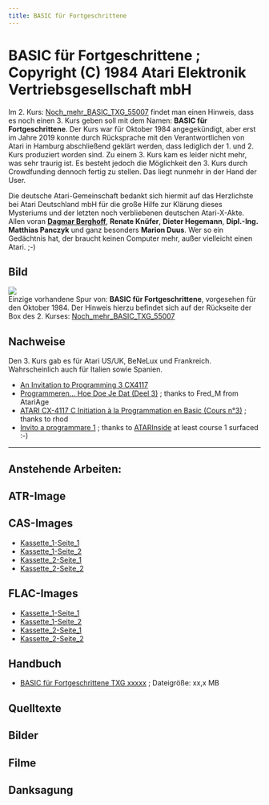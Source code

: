 ```yaml
---
title: BASIC für Fortgeschrittene
---
```

# BASIC für Fortgeschrittene ; Copyright (C) 1984 Atari Elektronik Vertriebsgesellschaft mbH  
  
  
  
Im 2. Kurs: [Noch_mehr_BASIC_TXG_55007](../Noch_mehr_BASIC_TXG_55007/index.md) findet man einen Hinweis, dass es noch einen 3. Kurs geben soll mit dem Namen: __BASIC für Fortgeschrittene__. Der Kurs war für Oktober 1984 angegekündigt, aber erst im Jahre 2019 konnte durch Rücksprache mit den Verantwortlichen von Atari in Hamburg abschließend geklärt werden, dass lediglich der 1. und 2. Kurs produziert worden sind. Zu einem 3. Kurs kam es leider nicht mehr, was sehr traurig ist. Es besteht jedoch die Möglichkeit den 3. Kurs durch Crowd­fun­ding dennoch fertig zu stellen. Das liegt nunmehr in der Hand der User.  
  
Die deutsche Atari-Gemeinschaft bedankt sich hiermit auf das Herzlichste bei Atari Deutschland mbH für die große Hilfe zur Klärung dieses Mysteriums und der letzten noch verbliebenen deutschen Atari-X-Akte. Allen voran __[Dagmar Berghoff](https://de.wikipedia.org/wiki/Dagmar_Berghoff)__, __Renate Knüfer__, __Dieter Hegemann__, __Dipl.-Ing. Matthias Panczyk__ und ganz besonders __Marion Duus__. Wer so ein Gedächtnis hat, der braucht keinen Computer mehr, außer vielleicht einen Atari. ;-)  
  
## Bild  
![](attachments/BASIC+fu%CC%88r+Fortgeschrittene.jpg)  
Einzige vorhandene Spur von: __BASIC für Fortgeschrittene__, vorgesehen für den Oktober 1984. Der Hinweis hierzu befindet sich auf der Rückseite der Box des 2. Kurses: [Noch_mehr_BASIC_TXG_55007](../Noch_mehr_BASIC_TXG_55007/index.md)  
  
## Nachweise  
Den 3. Kurs gab es für Atari US/UK, BeNeLux und Frankreich. Wahrscheinlich auch für Italien sowie Spanien.  
- [An Invitation to Programming 3 CX4117](https://atariwiki.org/wiki/Wiki.jsp?page=An%20Invitation%20to%20Programming%203%20CX4117)  
- [Programmeren... Hoe Doe Je Dat (Deel 3)](https://atariwiki.org/wiki/Wiki.jsp?page=Programmeren...%20Hoe%20Doe%20Je%20Dat%20%28Deel%203%29) ; thanks to Fred_M from AtariAge  
- [ATARI CX-4117 C Initiation à la Programmation en Basic (Cours n°3)](http://www.rhod.fr/pages/basic3.html) ; thanks to rhod  
- [Invito a programmare 1](https://www.atarinside.com/blog/index.php/atarinside-items/invito-a-programmare-1/) ; thanks to [ATARInside](https://www.atarinside.com/blog/index.php/atarinside-items/invito-a-programmare-1/) at least course 1 surfaced :-)  
  
---
  
## Anstehende Arbeiten:  
  
## ATR-Image  
  
## CAS-Images  
- [Kassette_1-Seite_1](../Kassette_1-Seite_1/index.md)  
- [Kassette_1-Seite_2](../Kassette_1-Seite_2/index.md)  
- [Kassette_2-Seite_1](../Kassette_2-Seite_1/index.md)  
- [Kassette_2-Seite_2](../Kassette_2-Seite_2/index.md)  
  
## FLAC-Images  
- [Kassette_1-Seite_1](../Kassette_1-Seite_1/index.md)  
- [Kassette_1-Seite_2](../Kassette_1-Seite_2/index.md)  
- [Kassette_2-Seite_1](../Kassette_2-Seite_1/index.md)  
- [Kassette_2-Seite_2](../Kassette_2-Seite_2/index.md)  
  
## Handbuch  
- [BASIC für Fortgeschrittene TXG xxxxx](https://data.atariwiki.org/DOC/BASIC_fuer_Fortgeschrittene.pdf) ; Dateigröße: xx,x MB  
  
## Quelltexte  
  
## Bilder  
  
## Filme  
  
## Danksagung  
